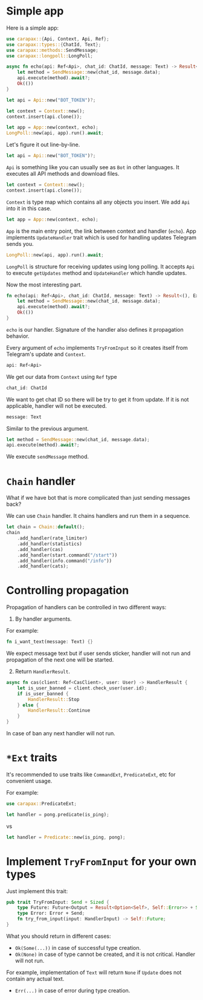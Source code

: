 # Simple app

Here is a simple app:

```rust
use carapax::{Api, Context, Api, Ref};
use carapax::types::{ChatId, Text};
use carapax::methods::SendMessage;
use carapax::longpoll::LongPoll;

async fn echo(api: Ref<Api>, chat_id: ChatId, message: Text) -> Result<(), ExecuteError> {
    let method = SendMessage::new(chat_id, message.data);
    api.execute(method).await?;
    Ok(())
}

let api = Api::new("BOT_TOKEN")?;

let context = Context::new();
context.insert(api.clone());

let app = App::new(context, echo);
LongPoll::new(api, app).run().await;
```

Let's figure it out line-by-line.

```rust
let api = Api::new("BOT_TOKEN")?;
```

`Api` is something like you can usually see as `Bot` in other languages. It executes all API methods and download files.

```rust
let context = Context::new();
context.insert(api.clone());
```

`Context` is type map which contains all any objects you insert. We add `Api` into it in this case.

```rust
let app = App::new(context, echo);
```

`App` is the main entry point, the link between context and handler (`echo`). App implements `UpdateHandler` trait
which is used for handling updates Telegram sends you.

```rust
LongPoll::new(api, app).run().await;
```

`LongPoll` is structure for receiving updates using long polling. It accepts `Api` to execute `getUpdates` method and `UpdateHandler` which handle updates.

Now the most interesting part. 

```rust
fn echo(api: Ref<Api>, chat_id: ChatId, message: Text) -> Result<(), ExecuteError> {
    let method = SendMessage::new(chat_id, message.data);
    api.execute(method).await?;
    Ok(())
}
```

`echo` is our handler. Signature of the handler also defines it propagation behavior.

Every argument of `echo` implements `TryFromInput` so it creates itself from Telegram's update and `Context`.

```rust
api: Ref<Api>
```

We get our data from `Context` using `Ref` type

```rust
chat_id: ChatId
```

We want to get chat ID so there will be try to get it from update. 
If it is not applicable, handler will not be executed.

```rust
message: Text
```

Similar to the previous argument.

```rust
let method = SendMessage::new(chat_id, message.data);
api.execute(method).await?;
```

We execute `sendMessage` method.

# `Chain` handler

What if we have bot that is more complicated than just sending messages back?

We can use `Chain` handler. It chains handlers and run them in a sequence.

```rust
let chain = Chain::default();
chain
    .add_handler(rate_limiter)
    .add_handler(statistics)
    .add_handler(cas)
    .add_handler(start.command("/start"))
    .add_handler(info.command("/info")) 
    .add_handler(cats);
```

# Controlling propagation

Propagation of handlers can be controlled in two different ways:
1. By handler arguments. 

For example:

```rust
fn i_want_text(message: Text) {}
```

We expect message text but if user sends sticker, handler will not run and propagation of the next one will be started.

2. Return `HandlerResult`.

```rust
async fn cas(client: Ref<CasClient>, user: User) -> HandlerResult {
    let is_user_banned = client.check_user(user.id);
    if is_user_banned {
        HandlerResult::Stop
    } else {
        HandlerResult::Continue
    }
} 
```

In case of ban any next handler will not run.

# `*Ext` traits

It's recommended to use traits like `CommandExt`, `PredicateExt`, etc for convenient usage.

For example:

```rust
use carapax::PredicateExt;

let handler = pong.predicate(is_ping); 
```

vs

```rust
let handler = Predicate::new(is_ping, pong);
```

# Implement `TryFromInput` for your own types

Just implement this trait:

```rust
pub trait TryFromInput: Send + Sized {
    type Future: Future<Output = Result<Option<Self>, Self::Error>> + Send;
    type Error: Error + Send;
    fn try_from_input(input: HandlerInput) -> Self::Future;
}
```

What you should return in different cases:
* `Ok(Some(...))` in case of successful type creation.
* `Ok(None)` in case of type cannot be created, and it is not critical. Handler will not run.

For example, implementation of `Text` will return `None` if `Update` does not contain any actual text.

* `Err(...)` in case of error during type creation.
